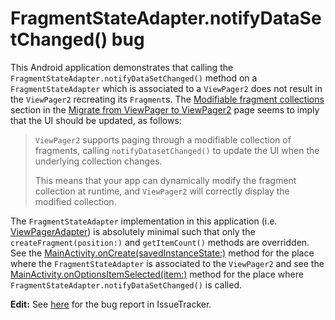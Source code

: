 # FragmentStateAdapter.notifyDataSetChanged() bug

This Android application demonstrates that calling the `FragmentStateAdapter.notifyDataSetChanged()` method on a `FragmentStateAdapter` which is associated to a `ViewPager2` does not result in the `ViewPager2` recreating its `Fragment`s.
The [Modifiable fragment collections](https://developer.android.com/training/animation/vp2-migration#modifiable-fragments) section in the [Migrate from ViewPager to ViewPager2](https://developer.android.com/training/animation/vp2-migration) page seems to imply that the UI should be updated, as follows:

> `ViewPager2` supports paging through a modifiable collection of fragments, calling `notifyDatasetChanged()` to update the UI when the underlying collection changes.
>
> This means that your app can dynamically modify the fragment collection at runtime, and `ViewPager2` will correctly display the modified collection.

The `FragmentStateAdapter` implementation in this application (i.e. [ViewPagerAdapter](src/main/java/com/tazkiyatech/viewpager2/experiments/app1/ViewPagerAdapter.kt)) is absolutely minimal such that only the `createFragment(position:)` and `getItemCount()` methods are overridden. 
See the [MainActivity.onCreate(savedInstanceState:)](src/main/java/com/tazkiyatech/viewpager2/experiments/app1/MainActivity.kt) method for the place where the `FragmentStateAdapter` is associated to the `ViewPager2` and see the [MainActivity.onOptionsItemSelected(item:)](src/main/java/com/tazkiyatech/viewpager2/experiments/app1/MainActivity.kt) method for the place where `FragmentStateAdapter.notifyDataSetChanged()` is called.

**Edit:** See [here](https://issuetracker.google.com/issues/171039652) for the bug report in IssueTracker.
